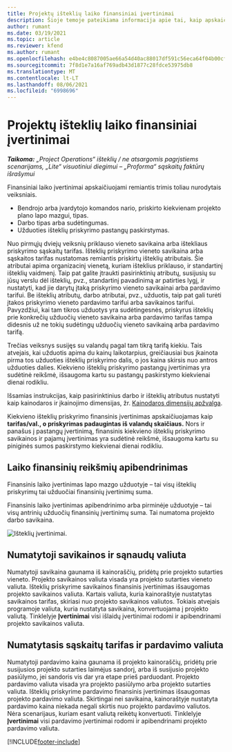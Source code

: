 ```yaml
---
title: Projektų išteklių laiko finansiniai įvertinimai
description: Šioje temoje pateikiama informacija apie tai, kaip apskaičiuojami finansiniai laiko įvertinimai.
author: rumant
ms.date: 03/19/2021
ms.topic: article
ms.reviewer: kfend
ms.author: rumant
ms.openlocfilehash: e4be4c8087005ae66a54d40ac88017df591c56eca64f04b00cf34b0e5a8a09ce
ms.sourcegitcommit: 7f8d1e7a16af769adb43d1877c28fdce53975db8
ms.translationtype: MT
ms.contentlocale: lt-LT
ms.lasthandoff: 08/06/2021
ms.locfileid: "6998696"
---
```

# <a name="financial-estimates-for-resource-time-on-projects"></a>Projektų išteklių laiko finansiniai įvertinimai

_**Taikoma:** „Project Operations“ išteklių / ne atsargomis pagrįstiems scenarijams, „Lite“ visuotiniui diegimui – „Proforma“ sąskaitų faktūrų išrašymui_

Finansiniai laiko įvertinimai apskaičiuojami remiantis trimis toliau nurodytais veiksniais. 

- Bendrojo arba įvardytojo komandos nario, priskirto kiekvienam projekto plano lapo mazgui, tipas. 
- Darbo tipas arba sudėtingumas.
- Užduoties išteklių priskyrimo pastangų paskirstymas. 

Nuo pirmųjų dviejų veiksnių priklauso vieneto savikaina arba ištekliaus priskyrimo sąskaitų tarifas. Išteklių priskyrimo vieneto savikaina arba sąskaitos tarifas nustatomas remiantis priskirtų išteklių atributais. Šie atributai apima organizacinį vienetą, kuriam išteklius priklauso, ir standartinį išteklių vaidmenį. Taip pat galite įtraukti pasirinktinių atributų, susijusių su jūsų verslu dėl išteklių, pvz., standartinį pavadinimą ar patirties lygį, ir nustatyti, kad jie darytų įtaką priskyrimo vieneto savikainai arba pardavimo tarifui.
Be išteklių atributų, darbo atributai, pvz., užduotis, taip pat gali turėti įtakos priskyrimo vieneto pardavimo tarifui arba savikainos tarifui. Pavyzdžiui, kai tam tikros užduotys yra sudėtingesnės, priskyrus išteklių prie konkrečių užduočių vieneto savikaina arba pardavimo tarifas tampa didesnis už ne tokių sudėtingų užduočių vieneto savikainą arba pardavimo tarifą.   

Trečias veiksnys susijęs su valandų pagal tam tikrą tarifą kiekiu. Tais atvejais, kai užduotis apima du kainų laikotarpius, greičiausiai bus įkainota pirma tos užduoties išteklių priskyrimo dalis, o jos kaina skirsis nuo antros užduoties dalies. Kiekvieno išteklių priskyrimo pastangų įvertinimas yra sudėtinė reikšmė, išsaugoma kartu su pastangų paskirstymo kiekvienai dienai rodikliu.

Išsamias instrukcijas, kaip pasirinktinius darbo ir išteklių atributus nustatyti kaip kainodaros ir įkainojimo dimensijas, žr. [Kainodaros dimensijų apžvalga](../pricing-costing/pricing-dimensions-overview.md).

Kiekvieno išteklių priskyrimo finansinis įvertinimas apskaičiuojamas kaip **tarifas/val., o priskyrimas padaugintas iš valandų skaičiaus.**  Nors ir panašus į pastangų įvertinimą, finansinis kiekvieno išteklių priskyrimo savikainos ir pajamų įvertinimas yra sudėtinė reikšmė, išsaugoma kartu su piniginės sumos paskirstymo kiekvienai dienai rodikliu. 

## <a name="summarizing-financial-estimates-for-time"></a>Laiko finansinių reikšmių apibendrinimas
Finansinis laiko įvertinimas lapo mazgo užduotyje – tai visų išteklių priskyrimų tai užduočiai finansinių įvertinimų suma.

Finansinis laiko įvertinimas apibendrinimo arba pirminėje užduotyje – tai visų antrinių užduočių finansinių įvertinimų suma. Tai numatoma projekto darbo savikaina. 

![Išteklių įvertinimai.](./media/navigation12.png)

## <a name="default-cost-price-and-cost-currency"></a>Numatytoji savikainos ir sąnaudų valiuta

Numatytoji savikaina gaunama iš kainoraščių, pridėtų prie projekto sutarties vieneto. Projekto savikainos valiuta visada yra projekto sutarties vieneto valiuta. Išteklių priskyrime savikainos finansinis įvertinimas išsaugomas projekto savikainos valiuta. Kartais valiuta, kuria kainoraštyje nustatytas savikainos tarifas, skiriasi nuo projekto savikainos valiutos. Tokiais atvejais programoje valiuta, kuria nustatyta savikaina, konvertuojama į projekto valiutą. Tinklelyje **Įvertinimai** visi išlaidų įvertinimai rodomi ir apibendrinami projekto savikainos valiuta. 

## <a name="default-bill-rate-and-sales-currency"></a>Numatytasis sąskaitų tarifas ir pardavimo valiuta

Numatytoji pardavimo kaina gaunama iš projekto kainoraščių, pridėtų prie susijusios projekto sutarties laimėjus sandorį, arba iš susijusio projekto pasiūlymo, jei sandoris vis dar yra etape prieš parduodant. Projekto pardavimo valiuta visada yra projekto pasiūlymo arba projekto sutarties valiuta. Išteklių priskyrime pardavimo finansinis įvertinimas išsaugomas projekto pardavimo valiuta. Skirtingai nei savikaina, kainoraštyje nustatyta pardavimo kaina niekada negali skirtis nuo projekto pardavimo valiutos. Nėra scenarijaus, kuriam esant valiutą reikėtų konvertuoti. Tinklelyje **Įvertinimai** visi pardavimo įvertinimai rodomi ir apibendrinami projekto pardavimo valiuta. 

[!INCLUDE[footer-include](../includes/footer-banner.md)]
